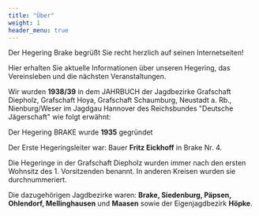 ```yaml
---
title: "Über"
weight: 1
header_menu: true
---
```


Der Hegering Brake begrüßt Sie recht herzlich auf seinen Internetseiten! 

Hier erhalten Sie aktuelle Informationen über unseren Hegering, das Vereinsleben und die nächsten Veranstaltungen.

Wir wurden **1938/39** in dem JAHRBUCH der Jagdbezirke Grafschaft Diepholz, Grafschaft Hoya, Grafschaft Schaumburg, Neustadt a. Rb., Nienburg/Weser im Jagdgau Hannover des Reichsbundes "Deutsche Jägerschaft" wie folgt erwähnt:

Der Hegering BRAKE wurde **1935** gegründet

Der Erste Hegeringsleiter war: Bauer **Fritz Eickhoff** in Brake Nr. 4.

Die Hegeringe in der Grafschaft Diepholz wurden immer nach den ersten Wohnsitz des 1. Vorsitzenden benannt. In anderen Kreisen wurden sie durchnummeriert.

Die dazugehörigen Jagdbezirke waren: **Brake, Siedenburg, Päpsen, Ohlendorf, Mellinghausen** und **Maasen** sowie der Eigenjagdbezirk **Höpke**.
